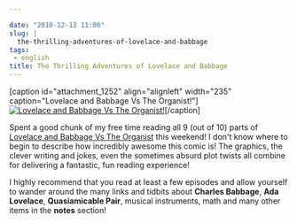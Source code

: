 ```yaml
---

date: "2010-12-13 11:00"
slug: |
  the-thrilling-adventures-of-lovelace-and-babbage
tags:
 - english
title: The Thrilling Adventures of Lovelace and Babbage
---
```


\[caption id="attachment_1252" align="alignleft" width="235"
caption="Lovelace and Babbage Vs The Organist!"\][![Lovelace and Babbage
Vs The
Organist!](http://www.ogmaciel.com/wp-content/uploads/2010/12/organistNOWPLAYINGbutton-235x300.jpg)](http://www.ogmaciel.com/wp-content/uploads/2010/12/organistNOWPLAYINGbutton.jpg)\[/caption\]

Spent a good chunk of my free time reading all 9 (out of 10) parts of
[Lovelace and Babbage Vs The
Organist](http://sydneypadua.com/2dgoggles/series/organist/) this
weekend! I don't know where to begin to describe how incredibly awesome
this comic is! The graphics, the clever writing and jokes, even the
sometimes absurd plot twists all combine for delivering a fantastic, fun
reading experience!

I highly recommend that you read at least a few episodes and allow
yourself to wander around the many links and tidbits about **Charles
Babbage**, **Ada Lovelace**, **Quasiamicable Pair**, musical
instruments, math and many other items in the **notes** section!
